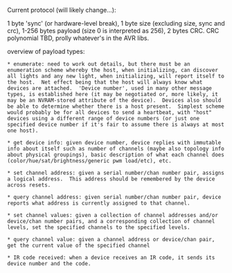 Current protocol (will likely change...):

1 byte 'sync' (or hardware-level break), 1 byte size (excluding size, sync and crc), 1-256 bytes payload (size 0 is interpreted as 256), 2 bytes CRC.  CRC polynomial TBD, prolly whatever's in the AVR libs.

overview of payload types:

    * enumerate: need to work out details, but there must be an enumeration scheme whereby the host, when initializing, can discover all lights and any new light, when initializing, will report itself to the host.  Net effect being that the host will always know what devices are attached.  'Device number', used in many other message types, is established here (it may be negotiated or, more likely, it may be an NVRAM-stored attribute of the device).  Devices also should be able to determine whether there is a host present.  Simplest scheme would probably be for all devices to send a heartbeat, with "host" devices using a different range of device numbers (or just one specified device number if it's fair to assume there is always at most one host).

    * get device info: given device number, device replies with immutable info about itself such as number of channels (maybe also topology info about physical groupings), basic description of what each channel does (color/hue/sat/brightness/generic pwm load/etc), etc.
    
    * set channel address: given a serial number/chan number pair, assigns a logical address.  This address should be remembered by the device across resets.
    
    * query channel address: given serial number/chan number pair, device reports what address is currently assigned to that channel.
    
    * set channel values: given a collection of channel addresses and/or device/chan number pairs, and a corresponding collection of channel levels, set the specified channels to the specified levels.
    
    * query channel value: given a channel address or device/chan pair, get the current value of the specified channel

    * IR code received: when a device receives an IR code, it sends its device number and the code.
